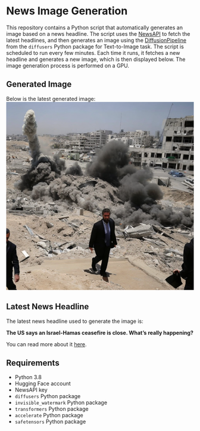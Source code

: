 # News Image Generation
This repository contains a Python script that automatically generates an image based on a news headline. The script uses the [NewsAPI](https://newsapi.org/) to fetch the latest headlines, and then generates an image using the [DiffusionPipeline](https://github.com/huggingface/diffusers) from the `diffusers` Python package for Text-to-Image task.
The script is scheduled to run every few minutes. Each time it runs, it fetches a new headline and generates a new image, which is then displayed below. The image generation process is performed on a GPU.

## Generated Image
Below is the latest generated image:
![Generated Image](image.png)

## Latest News Headline
The latest news headline used to generate the image is:

**The US says an Israel-Hamas ceasefire is close. What’s really happening?**

You can read more about it [here](https://news.google.com/rss/articles/CBMilgFBVV95cUxOZWRIV1hDMEFWSnpoQ2QxRFlUUHZhWU5GRi1wZGZPQU9zN0tBald6TzR1X29MamljeVhldi04dUFWUnR4Q0xFbkVzNFFEREhIeV92bERiV1ZUYno2VkVSaFM5X081dVo4X2laVzRwSjdQWU1BUlhJVVZ3SjlVT0Fqcy1FcC1jZ25vZk1OZHhoSjdmdUktQkE?oc=5).

## Requirements
- Python 3.8
- Hugging Face account
- NewsAPI key
- `diffusers` Python package
- `invisible_watermark` Python package
- `transformers` Python package
- `accelerate` Python package
- `safetensors` Python package
